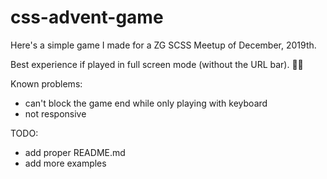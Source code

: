 # css-advent-game
Here's a simple game I made for a ZG SCSS Meetup of December, 2019th. 

Best experience if played in full screen mode (without the URL bar). 🎅🏻

Known problems:
- can't block the game end while only playing with keyboard
- not responsive

TODO:
- add proper README.md
- add more examples

